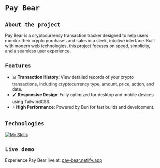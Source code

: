 # `Pay Bear`

## `About the project`
Pay Bear is a cryptocurrency transaction tracker designed to help users monitor their crypto purchases and sales in a sleek, intuitive interface. Built with modern web technologies, this project focuses on speed, simplicity, and a seamless user experience.

## `Features`
- 📊 **Transaction History**: View detailed records of your crypto transactions, including cryptocurrency type, amount, price, action, and date.
- 🖌️ **Responsive Design**: Fully optimized for desktop and mobile devices using TailwindCSS.
- ⚡ **High Performance**: Powered by Bun for fast builds and development.

## `Technologies`
[![My Skills](https://skillicons.dev/icons?i=ts,vue,bun,html,css,tailwind)](https://skillicons.dev)

## `Live demo`
Experience Pay Bear live at: [pay-bear.netlify.app](https://pay-bear.netlify.app/)